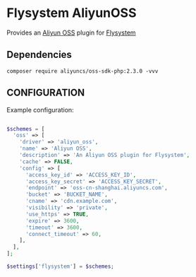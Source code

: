 # Flysystem AliyunOSS

Provides an [Aliyun OSS](https://www.alibabacloud.com/product/oss) plugin for [Flysystem](https://www.drupal.org/project/flysystem)

## Dependencies

`composer require aliyuncs/oss-sdk-php:2.3.0 -vvv`

## CONFIGURATION

Example configuration:

```php

$schemes = [
  'oss' => [
    'driver' => 'aliyun_oss',
    'name' => 'Aliyun OSS',
    'description' => 'An Aliyun OSS plugin for Flysystem',
    'cache' => FALSE,
    'config' => [
      'access_key_id' => 'ACCESS_KEY_ID',
      'access_key_secret' => 'ACCESS_KEY_SECRET',
      'endpoint' => 'oss-cn-shanghai.aliyuncs.com',
      'bucket' => 'BUCKET_NAME',
      'cname' => 'cdn.example.com',
      'visibility' => 'private',
      'use_https' => TRUE,
      'expire' => 3600,
      'timeout' => 3600,
      'connect_timeout' => 60,
    ],
  ],
];

$settings['flysystem'] = $schemes;

```
